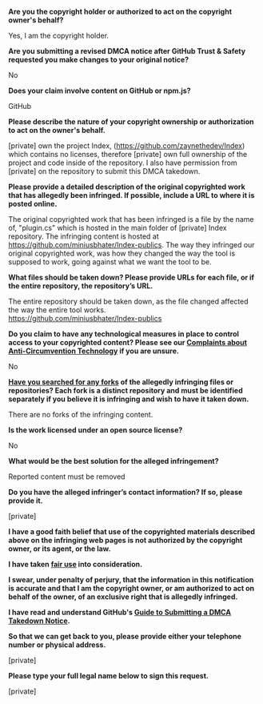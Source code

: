 **Are you the copyright holder or authorized to act on the copyright owner's behalf?**

Yes, I am the copyright holder.

**Are you submitting a revised DMCA notice after GitHub Trust & Safety requested you make changes to your original notice?**

No

**Does your claim involve content on GitHub or npm.js?**

GitHub

**Please describe the nature of your copyright ownership or authorization to act on the owner's behalf.**

[private] own the project Index, (https://github.com/zaynethedev/Index) which contains no licenses, therefore [private] own full ownership of the project and code inside of the repository. I also have permission from [private] on the repository to submit this DMCA takedown.

**Please provide a detailed description of the original copyrighted work that has allegedly been infringed. If possible, include a URL to where it is posted online.**

The original copyrighted work that has been infringed is a file by the name of, "plugin.cs" which is hosted in the main folder of [private] Index repository. The infringing content is hosted at https://github.com/miniusbhater/Index-publics. The way they infringed our original copyrighted work, was how they changed the way the tool is supposed to work, going against what we want the tool to be.

**What files should be taken down? Please provide URLs for each file, or if the entire repository, the repository’s URL.**

The entire repository should be taken down, as the file changed affected the way the entire tool works.  
https://github.com/miniusbhater/Index-publics

**Do you claim to have any technological measures in place to control access to your copyrighted content? Please see our <a href="https://docs.github.com/articles/guide-to-submitting-a-dmca-takedown-notice#complaints-about-anti-circumvention-technology">Complaints about Anti-Circumvention Technology</a> if you are unsure.**

No

**<a href="https://docs.github.com/articles/dmca-takedown-policy#b-what-about-forks-or-whats-a-fork">Have you searched for any forks</a> of the allegedly infringing files or repositories? Each fork is a distinct repository and must be identified separately if you believe it is infringing and wish to have it taken down.**

There are no forks of the infringing content.

**Is the work licensed under an open source license?**

No

**What would be the best solution for the alleged infringement?**

Reported content must be removed

**Do you have the alleged infringer’s contact information? If so, please provide it.**

[private]

**I have a good faith belief that use of the copyrighted materials described above on the infringing web pages is not authorized by the copyright owner, or its agent, or the law.**

**I have taken <a href="https://www.lumendatabase.org/topics/22">fair use</a> into consideration.**

**I swear, under penalty of perjury, that the information in this notification is accurate and that I am the copyright owner, or am authorized to act on behalf of the owner, of an exclusive right that is allegedly infringed.**

**I have read and understand GitHub's <a href="https://docs.github.com/articles/guide-to-submitting-a-dmca-takedown-notice/">Guide to Submitting a DMCA Takedown Notice</a>.**

**So that we can get back to you, please provide either your telephone number or physical address.**

[private]

**Please type your full legal name below to sign this request.**

[private]
